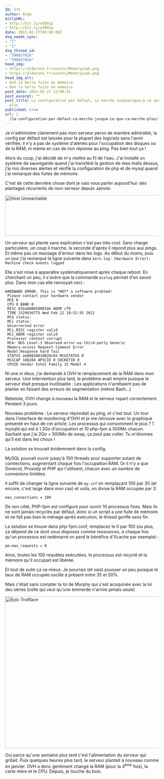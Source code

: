 ```yaml
---
ID: 575
author: Alda
bitlyURL:
- http://bit.ly/wTB9ip
- http://bit.ly/wTB9ip
date: 2012-02-27T00:00:00Z
dsq_needs_sync:
- "1"
- "1"
dsq_thread_id:
- "590827816"
- "590827816"
head_img:
- https://aldarone.fr/assets/MemoryLeak.png
- https://aldarone.fr/assets/MemoryLeak.png
head_img_alt:
- Ouh la belle fuite de mémoire.
- Ouh la belle fuite de mémoire.
post_date: 2012-02-27 12:00:51
post_excerpt: ""
post_title: La configuration par défaut, ça marche jusqu&rsquo;à ce que ça marche
  plus
published: true
url: |
  /la-configuration-par-defaut-ca-marche-jusqua-ce-que-ca-marche-plus/
---
```


<p>Je n'administre clairement pas mon serveur perso de manière admirable, la config par défaut est laissée pour la plupart des logiciels sans l'avoir vérifiée, il n'y a pas de système d'alertes pour l'occupation des disques ou de la RAM, ni même en cas de non réponse au ping. Pas bien tout ça !</p>

<p>Alors du coup, j'ai décidé de m'y mettre au fil de l'eau. J'ai installé un système de sauvegarde quand j'ai transféré la gestion de mes mails dessus, j'ai mis diverses alertes et vérifié la configuration de php et de mysql quand j'ai remarqué des fuites de mémoire.</p>

<p>C'est de cette dernière chose dont je vais vous parler aujourd'hui: des plantages récurrents de mon serveur depuis Janvier.</p>

<p><a href="https://aldarone.fr/wp-content/uploads/2012/02/screenshot.54.png" class="picture"><img src="https://aldarone.fr/assets/screenshot.54-540x133.png" alt="Host Unreachable" title="Host Unreachable" width="540" height="133" class="aligncenter size-large wp-image-577" /></a></p>

<p>Un serveur qui plante sans explication c'est pas très cool. Sans charge particulière, un coup il marche, la seconde d'après il répond plus aux pings. Et même pas un message d'erreur dans les logs. Au début du moins, puis un jour j'ai remarqué la ligne suivante dans <code>kern.log</code> : <code>[Hardware Error]: Machine check events logged</code></p>

<p>Elle s'est mise à apparaître systématiquement après chaque reboot. En cherchant un peu, il s'avère que la commande <code>mcelog</code> permet d'en savoir plus. Dans mon cas elle renvoyait ceci :</p>

<pre><code>HARDWARE ERROR. This is *NOT* a software problem!
 Please contact your hardware vendor
 MCE 0
 CPU 0 BANK 0
 MISC 61ba0000500010e ADDR cf9
 TIME 1329936775 Wed Feb 22 19:52:55 2012
 MCG status:
 MCi status:
 Uncorrected error
 MCi_MISC register valid
 MCi_ADDR register valid
 Processor context corrupt
 MCA: BUS Level-3 Observed-error-as-third-party Generic
 Memory-access Request-timeout Error
 Model:Response hard fail
 STATUS ae00030010020c03 MCGSTATUS 0
 MCGCAP 180204 APICID 0 SOCKETID 0
 CPUID Vendor Intel Family 15 Model 4
</code></pre>

<p>Ni une ni deux, j'ai demandé à OVH le remplacement de la RAM dans mon serveur. Une intervention plus tard, le problème avait empiré puisque le serveur était presque inutilisable : Les applications n'arrêtaient pas de planter en faisant des erreurs de segmentation (même Bash…)</p>

<p>Rebelote, OVH change à nouveau la RAM et le serveur repart correctement. Pendant 3 jours.</p>

<p>Nouveau problème : Le serveur répondait au ping, et c'est tout. Un tour dans l'interface de monitoring d'OVH et je me retrouve avec le graphique présenté en haut de cet article. Les processus qui consomment le plus ? 1 mysqld qui est à 1.3Go d'occupation et 10 php-fpm à 500Mo chacun. Sachant que j'ai 2Go + 500Mo de swap, ça peut pas coller. Tu m'étonnes qu'il est dans les choux !</p>

<p>La solution se trouvait évidemment dans la config.</p>

<p>MySQL pouvait ouvrir jusqu'à 100 threads pour supporter autant de connections, augmentant chaque fois l'occupation RAM. Or il n'y a que Dovecot, Prosody et PHP qui l'utilisent, chacun avec un nombre de connexions limitées.</p>

<p>Il suffit de changer la ligne suivante de <code>my.cnf</code> en remplaçant 100 par 30 (et encore, c'est large dans mon cas) et voila, on divise la RAM occupée par 3:</p>

<pre><code>max_connections = 100
</code></pre>

<p>De son côté, PHP-fpm est configuré pour ouvrir 10 processus fixes. Mais ils ne sont jamais recyclés par défaut, donc si un script a une fuite de mémoire et ne fait pas bien le ménage après exécution, le thread gonfle sans fin.</p>

<p>La solution se trouve dans php-fpm.conf, remplacez le 0 par 100 (ou plus, ça dépend de ce dont vous disposez comme ressources, à chaque fois qu'un processus est redémarré on perd le bénéfice d'Xcache par exemple) :</p>

<pre><code>pm.max_requests = 0
</code></pre>

<p>Ainsi, toutes les 100 requêtes exécutées, le processus est recyclé et la mémoire qu'il occupait est libérée.</p>

<p>Et tout de suite ça va mieux. Je pourrais (et vais) pousser un peu puisque le taux de RAM occupée oscille à présent entre 35 et 50%.</p>

<p>Mais c'était sans compter la loi de Murphy qui s'est acoquinée avec la loi des séries (celle qui veut qu'une emmerde n'arrive jamais seule)</p>

<p><img src="https://aldarone.fr/assets/epic-trollface-540x496.jpg" alt="Epic Trollface" title="Epic Trollface" width="540" height="496" class="aligncenter size-large wp-image-583" /></p>

<p>Oui parce qu'une semaine plus tard c'est l'alimentation du serveur qui grillait. Puis quelques heures plus tard, le serveur plantait à nouveau comme en janvier. OVH a donc gentiment changé la RAM (pour la 3<sup>ème</sup> fois), la carte mère et le CPU. Depuis, je touche du bois.</p>